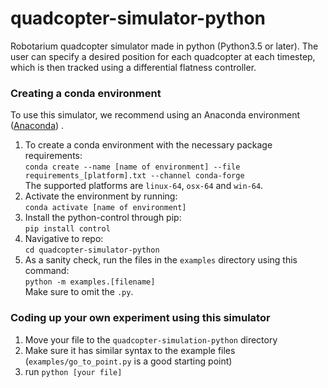 # quadcopter-simulator-python
Robotarium quadcopter simulator made in python (Python3.5 or later). The user can specify a desired position for each quadcopter at each timestep, which is then tracked using a differential flatness controller.

### Creating a conda environment
To use this simulator, we recommend using an Anaconda environment ([Anaconda](https://www.anaconda.com/distribution/))
.
1.  To create a conda environment with the necessary package requirements:\
    ``conda create --name [name of environment] --file requirements_[platform].txt --channel conda-forge``  
    The supported platforms are `linux-64`, `osx-64` and `win-64`.
1. Activate the environment by running:\
   ``conda activate [name of environment]``
1. Install the python-control through pip:\
    ``pip install control``
1. Navigative to repo:\
    ``cd quadcopter-simulator-python``
1. As a sanity check, run the files in the ``examples`` directory using this command:\
``python -m examples.[filename]`` \
Make sure to omit the `.py`.

### Coding up your own experiment using this simulator
1. Move your file to the `quadcopter-simulation-python` directory
1. Make sure it has similar syntax to the example files (`examples/go_to_point.py` is a good starting point)
1. run `python [your file]`
